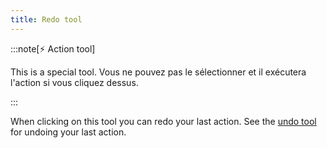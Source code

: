 ```yaml
---
title: Redo tool
---
```


:::note[⚡ Action tool]

This is a special tool.
Vous ne pouvez pas le sélectionner et il exécutera l'action si vous cliquez dessus.

:::

When clicking on this tool you can redo your last action.
See the [undo tool](undo) for undoing your last action.
